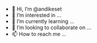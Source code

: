 - 👋 Hi, I’m @andikeset
- 👀 I’m interested in ...
- 🌱 I’m currently learning ...
- 💞️ I’m looking to collaborate on ...
- 📫 How to reach me ...

<!---
andikeset/andikeset is a ✨ special ✨ repository because its `README.md` (this file) appears on your GitHub profile.
You can click the Preview link to take a look at your changes.
--->
